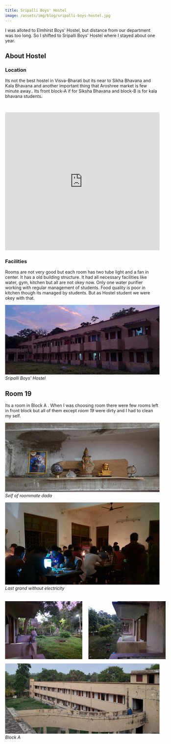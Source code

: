 ```yaml
---
title: Sripalli Boys' Hostel
image: /assets/img/blog/sripalli-boys-hostel.jpg
---
```


I was alloted to Elmhirst Boys' Hostel, but distance from our department was too long. So I shifted to Sripalli Boys' Hostel where I stayed about one year.

## About Hostel

### Location
Its not the best hostel in Visva-Bharati but its near to Sikha Bhavana and Kala Bhavana and another important thing that Aroshree market is few minute away.. Its front block-A if for Siksha Bhavana and block-B is for kala bhavana students.

<iframe src="https://www.google.com/maps/embed?pb=!1m14!1m8!1m3!1d14615.297434449187!2d87.6796238!3d23.6822384!3m2!1i1024!2i768!4f13.1!3m3!1m2!1s0x39f9dcc246314d17%3A0x8b8d0e29dd9e301a!2sSripalli%20Boys%20Hostel%20(Nanda%20Sadan)%2C%20Visva-Bharati!5e0!3m2!1sen!2sin!4v1704380635557!5m2!1sen!2sin" width="100%" height="450" style="margin-top:30px;border:0;background-color:rgba(255, 0, 0, 0.15);" allowfullscreen="" loading="lazy" referrerpolicy="no-referrer-when-downgrade"></iframe>

### Facilities
 Rooms are not very good but each room has two tube light and a fan in center. It has a old building structure. It had all necessary facilities like water, gym, kitchen but all are not okey now.  Only one water purifier working  with regular management of students. Food quality is poor in kitchen though its managed by students. But as Hostel student we were okey with that.

![Sripalli Boys' Hostel](/assets/img/blog/sripalli-boys-hostel.jpg)
*Sripalli Boys' Hostel*

## Room 19

Its a room in Block A .
When I was choosing room there were few rooms left in front block but all of them except *room 19* were dirty and I had to clean my self.

![hindu gods in hostel](/assets/img/blog/sripalli-boys-hostel-god.jpg)
*Self of roommate dada*



![grand nandan hostel](/assets/img/blog/sripalli-boys-hostel-canteen-grand.jpg)
*Last grand without electricity*


<div style="display: flex;justify-content:space-around;gap: 20px;padding: 20px 0 0 0;">
    <img src="/assets/img/blog/sripalli-boys-hostel-balcony-left.jpg" alt="art on walls" style="width: 50%; height: auto;">
    <img src="/assets/img/blog/sripalli-boys-hostel-balcony-right.jpg" alt="art on walls" style="width: 50%; height: auto;">
</div>



![sripalli-boys-hostel](/assets/img/blog/sripalli-boys-hostel-balcony-from-cilling.jpg)
*Block A*